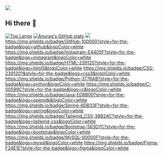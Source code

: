 <img src="https://capsule-render.vercel.app/api?type=egg&color=ffc1cc&height=160&section=header&text=meisseoyeon&fontSize=30" />

## Hi there 👋

<!--
**meisseoyeon/meisseoyeon** is a ✨ _special_ ✨ repository because its `README.md` (this file) appears on your GitHub profile.

Here are some ideas to get you started:

- 🔭 I’m currently working on ...
- 🌱 I’m currently learning ...
- 👯 I’m looking to collaborate on ...
- 🤔 I’m looking for help with ...
- 💬 Ask me about ...
- 📫 How to reach me: ...
- 😄 Pronouns: ...
- ⚡ Fun fact: ...
-->
[![Top Langs](https://github-readme-stats.vercel.app/api/top-langs/?username=meisseoyeon)](https://github.com/anuraghazra/github-readme-stats)
[![Anurag's GitHub stats](https://github-readme-stats.vercel.app/api?username=meisseoyeon)](https://github.com/anuraghazra/github-readme-stats)
<a href="https://www.instagram.com/0e20e4x06"><img src="https://img.shields.io/badge/Instagram-E4405F?style=flat-square&logo=Instagram&logoColor=white"/></a>
https://img.shields.io/badge/GitHub-100000?style=for-the-badge&logo=github&logoColor=white
https://img.shields.io/badge/Instagram-E4405F?style=for-the-badge&logo=instagram&logoColor=white
https://img.shields.io/badge/HTML-239120?style=for-the-badge&logo=html5&logoColor=white
https://img.shields.io/badge/CSS-239120?&style=for-the-badge&logo=css3&logoColor=white
https://img.shields.io/badge/Python-3776AB?style=for-the-badge&logo=python&logoColor=white
https://img.shields.io/badge/C-00599C?style=for-the-badge&logo=c&logoColor=white
https://img.shields.io/badge/Java-ED8B00?style=for-the-badge&logo=openjdk&logoColor=white
https://img.shields.io/badge/Spring-6DB33F?style=for-the-badge&logo=spring&logoColor=white
https://img.shields.io/badge/Tailwind_CSS-38B2AC?style=for-the-badge&logo=tailwind-css&logoColor=white
https://img.shields.io/badge/Bootstrap-563D7C?style=for-the-badge&logo=bootstrap&logoColor=white
https://img.shields.io/badge/MySQL-00000F?style=for-the-badge&logo=mysql&logoColor=white
https://img.shields.io/badge/Figma-F24E1E?style=for-the-badge&logo=figma&logoColor=white
